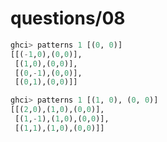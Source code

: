 # questions/08

```haskell
ghci> patterns 1 [(0, 0)]
[[(-1,0),(0,0)],
 [(1,0),(0,0)],
 [(0,-1),(0,0)],
 [(0,1),(0,0)]]
```

```haskell
ghci> patterns 1 [(1, 0), (0, 0)]
[[(2,0),(1,0),(0,0)],
 [(1,-1),(1,0),(0,0)],
 [(1,1),(1,0),(0,0)]]
```
